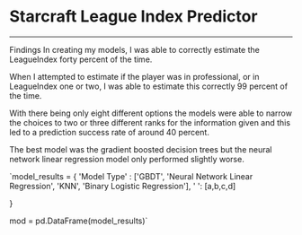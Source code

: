 # Starcraft League Index Predictor
-------------------------------------------------------------------------------------------------------


Findings
In creating my models, I was able to correctly estimate the LeagueIndex forty percent of the time.

When I attempted to estimate if the player was in professional, or in LeagueIndex one or two, I was able to estimate this correctly 99 percent of the time.

With there being only eight different options the models were able to narrow the choices to two or three different ranks for the information given and this led to a prediction success rate of around 40 percent.

The best model was the gradient boosted decision trees but the neural network linear regression model only performed slightly worse.

`model_results = {
    'Model Type' : ['GBDT', 'Neural Network Linear Regression', 'KNN', 'Binary Logistic Regression'],
    ' ': [a,b,c,d]

}

mod = pd.DataFrame(model_results)`
